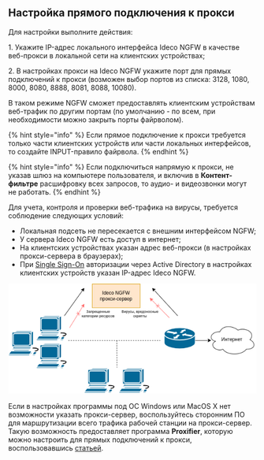 ## Настройка прямого подключения к прокси

Для настройки выполните действия:

1\. Укажите IP-адрес локального интерфейса Ideco NGFW в качестве веб-прокси в локальной сети на клиентских устройствах;

2\. В настройках прокси на Ideco NGFW укажите порт для прямых подключений к прокси (возможен выбор портов из списка: 3128, 1080, 8000, 8080, 8888, 8081, 8088, 10080).

В таком режиме NGFW сможет предоставлять клиентским устройствам веб-трафик по другим портам (по умолчанию - по всем, при необходимости можно закрыть порты файрволом). 

{% hint style="info" %}
Если прямое подключение к прокси требуется только части клиентских устройств или части локальных интерфейсов, то создайте INPUT-правило файрвола.
{% endhint %}

{% hint style="info" %}
Если подключиться напрямую к прокси, не указав шлюз на компьютере пользователя, и включив в **Контент-фильтре** расшифровку всех запросов, то аудио- и видеозвонки могут не работать.
{% endhint %}

Для учета, контроля и проверки веб-трафика на вирусы, требуется соблюдение следующих условий:

* Локальная подсеть не пересекается с внешним интерфейсом NGFW;
* У сервера Ideco NGFW есть доступ в интернет;
* На клиентских устройствах указан адрес веб-прокси (в настройках прокси-сервера в браузерах);
* При [Single Sign-On](/settings/users/active-directory/active-directory-user-authorization.md#nastroika-ideco-utm) авторизации через Active Directory в настройках клиентских устройств указан IP-адрес Ideco NGFW.

![](/.gitbook/assets/proxy-server1.png)

Если в настройках программы под ОС Windows или MacOS X нет возможности указать прокси-сервер, воспользуйтесь сторонним ПО для маршрутизации всего трафика рабочей станции на прокси-сервер. Такую возможность предоставляет программа **Proxifier**, которую можно настроить для прямых подключений к прокси, воспользовавшись [статьей](/recipes/popular-recipes/configuring-proxifier.md).